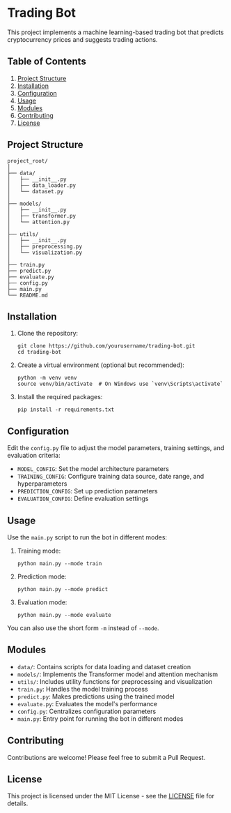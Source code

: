 # Trading Bot

This project implements a machine learning-based trading bot that predicts cryptocurrency prices and suggests trading actions.

## Table of Contents
1. [Project Structure](#project-structure)
2. [Installation](#installation)
3. [Configuration](#configuration)
4. [Usage](#usage)
5. [Modules](#modules)
6. [Contributing](#contributing)
7. [License](#license)

## Project Structure

```
project_root/
│
├── data/
│   ├── __init__.py
│   ├── data_loader.py
│   └── dataset.py
│
├── models/
│   ├── __init__.py
│   ├── transformer.py
│   └── attention.py
│
├── utils/
│   ├── __init__.py
│   ├── preprocessing.py
│   └── visualization.py
│
├── train.py
├── predict.py
├── evaluate.py
├── config.py
├── main.py
└── README.md
```

## Installation

1. Clone the repository:
   ```
   git clone https://github.com/yourusername/trading-bot.git
   cd trading-bot
   ```

2. Create a virtual environment (optional but recommended):
   ```
   python -m venv venv
   source venv/bin/activate  # On Windows use `venv\Scripts\activate`
   ```

3. Install the required packages:
   ```
   pip install -r requirements.txt
   ```

## Configuration

Edit the `config.py` file to adjust the model parameters, training settings, and evaluation criteria:

- `MODEL_CONFIG`: Set the model architecture parameters
- `TRAINING_CONFIG`: Configure training data source, date range, and hyperparameters
- `PREDICTION_CONFIG`: Set up prediction parameters
- `EVALUATION_CONFIG`: Define evaluation settings

## Usage

Use the `main.py` script to run the bot in different modes:

1. Training mode:
   ```
   python main.py --mode train
   ```

2. Prediction mode:
   ```
   python main.py --mode predict
   ```

3. Evaluation mode:
   ```
   python main.py --mode evaluate
   ```

You can also use the short form `-m` instead of `--mode`.

## Modules

- `data/`: Contains scripts for data loading and dataset creation
- `models/`: Implements the Transformer model and attention mechanism
- `utils/`: Includes utility functions for preprocessing and visualization
- `train.py`: Handles the model training process
- `predict.py`: Makes predictions using the trained model
- `evaluate.py`: Evaluates the model's performance
- `config.py`: Centralizes configuration parameters
- `main.py`: Entry point for running the bot in different modes

## Contributing

Contributions are welcome! Please feel free to submit a Pull Request.

## License

This project is licensed under the MIT License - see the [LICENSE](LICENSE) file for details.

